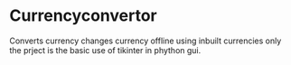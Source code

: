 # Currencyconvertor
Converts currency changes currency offline using inbuilt currencies only the prject is the basic use of tikinter in phython gui.

